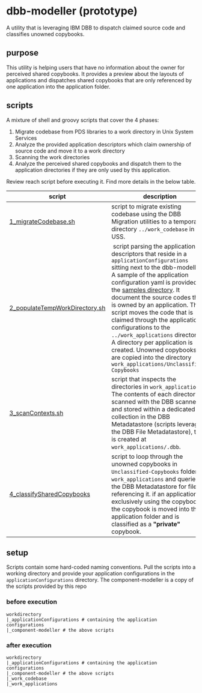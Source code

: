 # dbb-modeller (prototype)

A  utility that is leveraging IBM DBB to dispatch claimed source code and classifies unowned copybooks.

## purpose

This utility is helping users that have no information about the owner for perceived shared copybooks. It provides a preview about the layouts of applications and dispatches shared copybooks that are only referenced by one application into the application folder.

## scripts

A mixture of shell and groovy scripts that cover the 4 phases:

1. Migrate codebase from PDS libraries to a work directory in Unix System Services 
1. Analyze the provided application descriptors which claim ownership of source code and move it to a work directory
1. Scanning the work directories
1. Analyze the perceived shared copybooks and dispatch them to the application directories if they are only used by this application.

Review reach script before executing it. Find more details in the below table.

script | description
------ | -------
[1_migrateCodebase.sh](1_migrateCodebase.sh) | script to migrate existing codebase using the DBB Migration utilities to a temporary directory `../work_codebase` in USS.
[2_populateTempWorkDirectory.sh](2_populateTempWorkDirectory.sh) | script parsing the application descriptors that reside in a `applicationConfigurations` sitting next to the dbb-modeller. A sample of the application configuration yaml is provided in the [samples directory](samples/). It document the source codes that is owned by an application. The script moves the code that is claimed through the application configurations to the `../work_applications` directory. A directory per application is created. Unowned copybooks are copied into the directory `work_applications/Unclassified-Copybooks`
[3_scanContexts.sh](3_scanContexts.sh) | script that inspects the directories in `work_applications`. The contents of each directory is scanned with the DBB scanners and stored within a dedicated collection in the DBB Metadatastore (scripts leverage the DBB File Metadatastore), that is created at `work_applications/.dbb`.
[4_classifySharedCopybooks](4_classifySharedCopybooks.sh) | script to loop through the unowned copybooks in `Unclassified-Copybooks` folder in `work_applications` and queries the DBB Metadatastore for files referencing it. if an application is exclusively using the copybook, the copybook is moved into the application folder and is classified as a **"private"** copybook. 

## setup

Scripts contain some hard-coded naming conventions. 
Pull the scripts into a working directory and provide your application configurations in the `applicationConfigurations` directory.
The component-modeller is a copy of the scripts provided by this repo

### before execution

```
workdirectory
|_applicationConfigurations # containing the application configurations
|_component-modeller # the above scripts
```

### after execution

```
workdirectory
|_applicationConfigurations # containing the application configurations
|_component-modeller # the above scripts
|_work_codebase
|_work_applications
```



